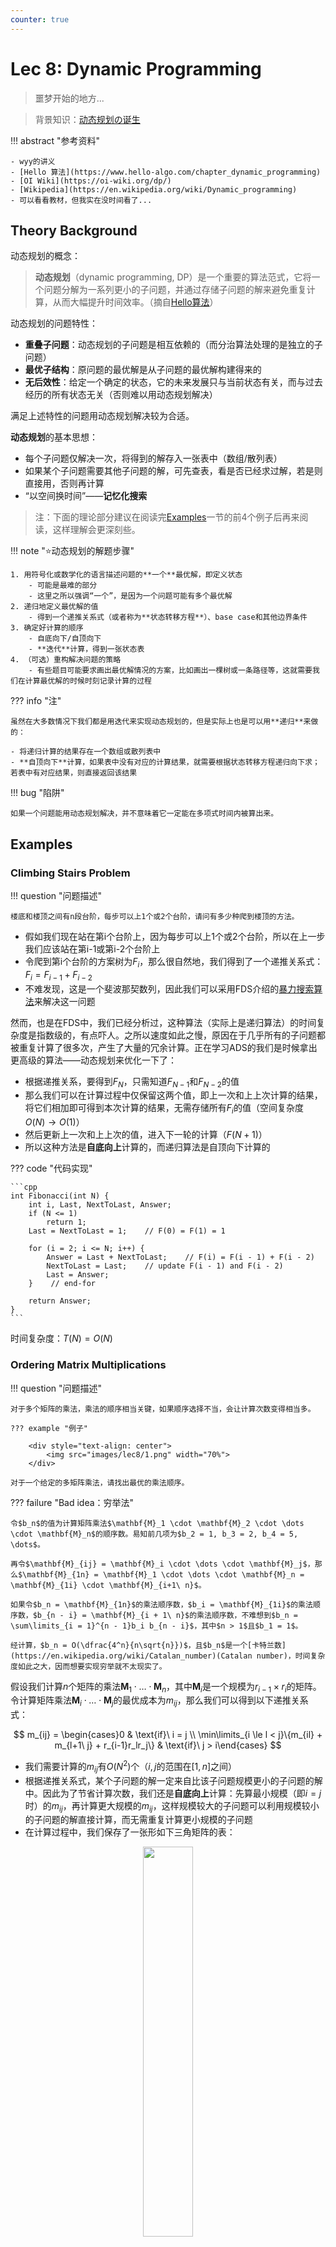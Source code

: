 ```yaml
---
counter: true
---
```


# Lec 8: Dynamic Programming

><span class="heimu">噩</span>梦开始的地方...

>背景知识：[动态规划の诞生](https://zhuanlan.zhihu.com/p/607595830)

!!! abstract "参考资料"

    - wyy的讲义
    - [Hello 算法](https://www.hello-algo.com/chapter_dynamic_programming)
    - [OI Wiki](https://oi-wiki.org/dp/)
    - [Wikipedia](https://en.wikipedia.org/wiki/Dynamic_programming)
    - 可以看看教材，但我实在没时间看了...

## Theory Background

动态规划的概念：

>**动态规划**（dynamic programming, DP）是一个重要的算法范式，它将一个问题分解为一系列更小的子问题，并通过存储子问题的解来避免重复计算，从而大幅提升时间效率。（摘自[Hello算法](https://www.hello-algo.com/chapter_dynamic_programming/intro_to_dynamic_programming/)）

动态规划的问题特性：

- **重叠子问题**：动态规划的子问题是相互依赖的（而分治算法处理的是独立的子问题）
- **最优子结构**：原问题的最优解是从子问题的最优解构建得来的
- **无后效性**：给定一个确定的状态，它的未来发展只与当前状态有关，而与过去经历的所有状态无关（否则难以用动态规划解决）

满足上述特性的问题用动态规划解决较为合适。

**动态规划**的基本思想：

- 每个子问题仅解决一次，将得到的解存入一张表中（数组/散列表）
- 如果某个子问题需要其他子问题的解，可先查表，看是否已经求过解，若是则直接用，否则再计算
- “以空间换时间”——**记忆化搜索**

>注：下面的理论部分建议在阅读完[Examples](#Examples)一节的前4个例子后再来阅读，这样理解会更深刻些。

!!! note ":star:动态规划的解题步骤"

    1. 用符号化或数学化的语言描述问题的**一个**最优解，即定义状态
        - 可能是最难的部分
        - 这里之所以强调“一个”，是因为一个问题可能有多个最优解
    2. 递归地定义最优解的值
        - 得到一个递推关系式（或者称为**状态转移方程**）、base case和其他边界条件
    3. 确定好计算的顺序
        - 自底向下/自顶向下
        - **迭代**计算，得到一张状态表
    4. （可选）重构解决问题的策略
        - 有些题目可能要求画出最优解情况的方案，比如画出一棵树或一条路径等，这就需要我们在计算最优解的时候时刻记录计算的过程

??? info "注"

    虽然在大多数情况下我们都是用迭代来实现动态规划的，但是实际上也是可以用**递归**来做的：

    - 将递归计算的结果存在一个数组或散列表中
    - **自顶向下**计算，如果表中没有对应的计算结果，就需要根据状态转移方程递归向下求；若表中有对应结果，则直接返回该结果

!!! bug "陷阱"

    如果一个问题能用动态规划解决，并不意味着它一定能在多项式时间内被算出来。

## Examples

### Climbing Stairs Problem

!!! question "问题描述"

    楼底和楼顶之间有n段台阶，每步可以上1个或2个台阶，请问有多少种爬到楼顶的方法。

- 假如我们现在站在第i个台阶上，因为每步可以上1个或2个台阶，所以在上一步我们应该站在第i-1或第i-2个台阶上
- 令爬到第i个台阶的方案树为$F_i$，那么很自然地，我们得到了一个递推关系式：$F_i = F_{i - 1} + F_{i - 2}$
- 不难发现，这是一个斐波那契数列，因此我们可以采用FDS介绍的[暴力搜索算法](../fds/2.md#general-rules)来解决这一问题

然而，也是在FDS中，我们已经分析过，这种算法（实际上是递归算法）的时间复杂度是指数级的，有点吓人。之所以速度如此之慢，原因在于几乎所有的子问题都被重复计算了很多次，产生了大量的冗余计算。正在学习ADS的我们是时候拿出更高级的算法——动态规划来优化一下了：

- 根据递推关系，要得到$F_N$，只需知道$F_{N-1}$和$F_{N-2}$的值
- 那么我们可以在计算过程中仅保留这两个值，即上一次和上上次计算的结果，将它们相加即可得到本次计算的结果，无需存储所有$F_i$的值（空间复杂度$O(N) \rightarrow O(1)$）
- 然后更新上一次和上上次的值，进入下一轮的计算（$F(N+1)$）
- 所以这种方法是**自底向上**计算的，而递归算法是自顶向下计算的

??? code "代码实现"

    ```cpp
    int Fibonacci(int N) {
        int i, Last, NextToLast, Answer;
        if (N <= 1)
            return 1;
        Last = NextToLast = 1;    // F(0) = F(1) = 1

        for (i = 2; i <= N; i++) {
            Answer = Last + NextToLast;    // F(i) = F(i - 1) + F(i - 2)
            NextToLast = Last;    // update F(i - 1) and F(i - 2)
            Last = Answer;
        }    // end-for

        return Answer;
    }
    ```

时间复杂度：$T(N) = O(N)$


### Ordering Matrix Multiplications

!!! question "问题描述"

    对于多个矩阵的乘法，乘法的顺序相当关键，如果顺序选择不当，会让计算次数变得相当多。

    ??? example "例子"

        <div style="text-align: center">
            <img src="images/lec8/1.png" width="70%">
        </div>

    对于一个给定的多矩阵乘法，请找出最优的乘法顺序。

??? failure "Bad idea：穷举法"

    令$b_n$的值为计算矩阵乘法$\mathbf{M}_1 \cdot \mathbf{M}_2 \cdot \dots \cdot \mathbf{M}_n$的顺序数。易知前几项为$b_2 = 1, b_3 = 2, b_4 = 5, \dots$。

    再令$\mathbf{M}_{ij} = \mathbf{M}_i \cdot \dots \cdot \mathbf{M}_j$，那么$\mathbf{M}_{1n} = \mathbf{M}_1 \cdot \dots \cdot \mathbf{M}_n = \mathbf{M}_{1i} \cdot \mathbf{M}_{i+1\ n}$。

    如果令$b_n = \mathbf{M}_{1n}$的乘法顺序数，$b_i = \mathbf{M}_{1i}$的乘法顺序数，$b_{n - i} = \mathbf{M}_{i + 1\ n}$的乘法顺序数，不难想到$b_n = \sum\limits_{i = 1}^{n - 1}b_i b_{n - i}$，其中$n > 1$且$b_1 = 1$。

    经计算，$b_n = O(\dfrac{4^n}{n\sqrt{n}})$，且$b_n$是一个[卡特兰数](https://en.wikipedia.org/wiki/Catalan_number)(Catalan number)，时间复杂度如此之大，因而想要实现穷举就不太现实了。

假设我们计算$n$个矩阵的乘法$\mathbf{M}_1 \cdot \dots \cdot \mathbf{M}_n$，其中$\mathbf{M}_i$是一个规模为$r_{i-1} \times r_i$的矩阵。令计算矩阵乘法$\mathbf{M}_i \cdot \dots \cdot \mathbf{M}_j$的最优成本为$m_{ij}$，那么我们可以得到以下递推关系式：

$$
m_{ij} = \begin{cases}0 & \text{if}\ i = j \\ \min\limits_{i \le l < j}\{m_{il} + m_{l+1\ j} + r_{i-1}r_lr_j\} & \text{if}\ j > i\end{cases}
$$

- 我们需要计算的$m_{ij}$有$O(N^2)$个（$i, j$的范围在$[1, n]$之间）
- 根据递推关系式，某个子问题的解一定来自比该子问题规模更小的子问题的解中。因此为了节省计算次数，我们还是**自底向上**计算：先算最小规模（即$i = j$时）的$m_{ij}$，再计算更大规模的$m_{ij}$，这样规模较大的子问题可以利用规模较小的子问题的解直接计算，而无需重复计算更小规模的子问题
- 在计算过程中，我们保存了一张形如下三角矩阵的表：

<div style="text-align: center">
    <img src="images/lec8/2.png" width="40%">
</div>

??? code "代码实现"

    ```cpp
    // r contains numbers of columns for each of the N matrices
    // r[0] is the number of rows in matrix 1
    // Minimum number of multiplications is left in M[1][N]
    void OptMatrix(const long r[], int N, TwoDimArray) {
        int i, j, l, L;
        long ThisM;

        for (i = 1; i <= N; i++)
            M[i][i] = 0;
        for (k = 1; k < N; k++)    // k = j - i
            for (i = 1; i <= N - k; i++) {    // For each position
                j = i + k;
                M[i][j] = Infinity;
                for (L = i; L < j; L++) {
                    ThisM = M[i][L] + M[L + 1][j] + r[i - 1] * r[L] * r[j];
                    if (ThisM < M[i][j])    // Update min
                        M[i][j] = ThisM;
                }    // end for-L
            }    // end for-Left
    }
    ```

    - 循环顺序一定是先循环`k`再循环`i`，因为如果先循环`i`，当`i`很小，`k`很大时，`j`的取值也可以很大，那么在计算`M[i][j]`时，`M[L + 1][j]`这项还没有算出来（`L + 1 > i`），因此无法得到正确结果。
    - 可以看到这个函数只是计算了n个矩阵的乘法的最小计算次数，并没有保存乘法的顺序。感兴趣的读者可以尝试着在该代码的基础上增添这个功能，从而最终实现一个完整的矩阵乘法的程序。

    ??? code "改进版"

        ```cpp
        // Compute optimal ordering of matrix multiplication
        // c contains number of columns for each of the n matrices
        // c[0] is the number of rows in matrix 1 
        // Minimum number of multiplications is left in M[1][n] 
        // Actual ordering can be computed via 
        // another procedure using last_change 
        // M and last_change are indexed starting at 1, instead of zero 

        void opt_matrix( int c[], unsigned int n, two_d_array M, two_d_array last_change) {
            int i, k, Left, Right, this_M;

            for (Left = 1; Left <= n; Left++)
                M[Left][Left] = 0;
            for (k = 1; k < n; k++)    // k is Right-Left 
                for (Left = 1; Left <= n - k; Left++) {    // for each position 
                    Right = Left + k;
                    M[Left][Right] = INT_MAX;
                    for (i = Left; i < Right; i++) {
                        this_M = M[Left][i] + M[i+1][Right]
                                    + c[Left-1] * c[i] * c[Right];
                        if(this_M < M[Left][Right]) {    // Update min
                            M[Left][Right] = this_M;
                            last_change[Left][Right] = i;
                        }
                    }
                }
        }
        ```

时间复杂度：$T(N) = O(N^3)$


### Optimal Binary Search Trees

**最优二叉查找树**(optimal binary search trees, OBST)：一种在二叉查找树上完成静态查找(static search)（即没有插入和删除操作）操作的最优方法。

!!! question "问题描述"

    给定$N$个单词，满足词典序$w_1 < w_2 < \dots < w_N$，且每个词$w_i$出现的概率（以下称为“词频”）为$p_i$。现在要求将这些词排列在一个二叉查找树上，使得所有单词的预期查找时间（$T(N) = \sum\limits_{i=1}^N p_i \cdot (1 + d_i)$，其中$d_i$为$w_i$在树中的深度）尽可能小，即构造一棵OBST。

??? example "例子"

    === "问题"

        下面给出一个程序用到的关键词以及对应的词频：

        <div style="text-align: center">
            <img src="images/lec8/3.png" width="70%">
        </div>

        请分别用[贪心算法](9.md)（下一节会讲到，在这里指的是优先插入词频最大的单词）、红黑树来构建二叉查找树。

    === "答案"

        这里分别给出用贪心算法、红黑树和OBST的方法构建出来的二叉查找树，以及对应的$T(N)$：

        <div style="text-align: center">
            <img src="images/lec8/4.png" width="80%">
        </div>   

        - 贪心算法之所以慢，是因为它优先考虑词频最大的单词，如果有多个高词频的单词，那么某些高词频的单词可能会被放在很深的地方，从而增大了总的查找时间。
        - 红黑树之所以慢，是因为它在构建树的过程中仅考虑了黑高（即维护整棵树的平衡），压根没有考虑词频的问题，所以可以看到虽然整棵树挺平衡的，但词频最大的那几个词全在深度最深的地方，使得总查找时间变的很大。

构造OBST的解法与计算矩阵乘法的最优顺序类似。先令：

- $T_{ij}$：由单词$w_i \dots w_j(i < j)$构成的OBST
- $c_{ij}$：$T_{ij}$的成本（$c_{ii} = p_i$，PPT上的是错的）
- $r_{ij}$：$T_{ij}$的根节点
- $w_{ij}$：$T_{ij}$的权重，等于$\sum\limits_{k = i}^j p_k$（$w_{ii} = p_i$）

如果令$w_k = r_{ij}$，那么$T_{ij}$的结构如下所示：

<div style="text-align: center">
    <img src="images/lec8/5.png" width="50%">
</div>  

对于这棵树，它的成本为：

$$
\begin{align}
c_{ij} & = p_k + \text{cost}(L) + \text{cost}(R) + \text{weight}(L) + \text{weight}(R) \notag \\
& = p_k + c_{i, k - 1} + c_{k + 1, j} + w_{i, k - 1} + w_{k + 1, j} \notag \\
& = w_{ij} + c_{i, k - 1} + c_{k + 1, j} \notag
\end{align}
$$

若$T_{ij}$是最优的，那么需要满足$c_{ij} = w_{ij} + \min\limits_{i < l \le j}\{c_{i, l - 1} + c_{l + 1, j}\}$

??? example "例子"

    基于上面的那个例子，下面演示如何构建一棵OBST（这里还是依据**自底向上**的思想来计算的）：

    <div style="text-align: center">
        <img src="images/lec8/3.png" width="70%">
    </div>

    ???+ play "动画演示"

        这里只是简单地罗列结果，建议读者先自己动手画一下，然后再来与下面的结果比对。

        === "绘制表格"

            === "1个单词"

                <div style="text-align: center">
                    <img src="images/lec8/6.png" width="90%">
                </div>

            === "2个单词"

                <div style="text-align: center">
                    <img src="images/lec8/7.png" width="90%">
                </div>

            === "3个单词"

                <div style="text-align: center">
                    <img src="images/lec8/8.png" width="90%">
                </div>

            === "4个单词"

                <div style="text-align: center">
                    <img src="images/lec8/9.png" width="90%">
                </div>

            === "5个单词"

                <div style="text-align: center">
                    <img src="images/lec8/10.png" width="90%">
                </div>

            === "6个单词"

                <div style="text-align: center">
                    <img src="images/lec8/11.png" width="90%">
                </div>

            === "7个单词"

                <div style="text-align: center">
                    <img src="images/lec8/12.png" width="90%">
                </div>

        === "构建OBST"

            - 得到完整的表后，先将位于表格最后一行的单词插入树内，作为根节点
            - 根据词典序将剩余的单词划分为左右两半，按照中序遍历的顺序逐一插入

            === "Step 1"

                <div style="text-align: center">
                    <img src="images/lec8/13.png" width="90%">
                </div>

            === "Step 2"

                <div style="text-align: center">
                    <img src="images/lec8/14.png" width="90%">
                </div>

            === "Step 3"

                <div style="text-align: center">
                    <img src="images/lec8/15.png" width="90%">
                </div>

            === "Step 4"

                <div style="text-align: center">
                    <img src="images/lec8/16.png" width="90%">
                </div>

            === "Step 5"

                <div style="text-align: center">
                    <img src="images/lec8/17.png" width="90%">
                </div>

            === "Step 6"

                <div style="text-align: center">
                    <img src="images/lec8/18.png" width="90%">
                </div>

            === "Step 7"

                <div style="text-align: center">
                    <img src="images/lec8/19.png" width="90%">
                </div>

    可以看到OBST可以确保词频较大的单词的深度尽可能小，从而有效降低了总的查找时间。
    
时间复杂度：$T(N) = O(N^3)$

>注：教材*Data Structures and Algorithm Analysis in C*第十章课后习题还给出了一个$O(N^2)$的解法，感兴趣的同学可以自行研究一下。


### Floyd Shortest Path Algorithm

在FDS的课上，我们已经介绍过单源最短路算法——[Dijkstra算法](../fds/9.md#single-source-shortest-path-problem)，它的时间复杂度为$O(|V|^2)$（$|V|$为图的顶点数），因此通过该算法计算任意两点间的最短路需要$O(|V|^3)$的复杂度（每个点都需要用一次该算法）。这种算法在稀疏图上运行较快，对于**稠密图**而言，更快的算法是下面要讲的**Floyd算法**：

先给出定义：

- $D^k[i][j] = \min\{\text{length of path}\ i \rightarrow \{l \le k\} \rightarrow j\}$，其中$k$为当前判断的第$k$个节点（$k \in [0, N - 1]$，共$N$个待判断的点）
- $D^{-1}[i][j] = \text{Cost}[i][j]$（$k = -1$表示$i, j$之间没有任何节点，即初始状态）

则从顶点$i$到顶点$j$之间的最短路径长度为$D^{N-1}[i][j]$。

Floyd算法的大致思路：从$D^{-1}$开始，连续得到$D^0, D^1, \dots, D^{N-1}$。如果已经解决了$D^{k-1}$，则此时有两种可能的情况：

- 第$k$个节点并不在最短路内，即$D^k = D^{k - 1}$
- 第$k$个节点在最短路内，那么满足$D^k[i][j] = D^{k-1}[i][k] + D^{k-1}[k][j]$

因此有递推关系：$D^k[i][j] = \min\{D^{k-1}[i][j], D^{k-1}[i][k] + D^{k-1}[k][j]\}, k \ge 0$

??? code "代码实现"

    ```cpp
    // A[] contains the adjacency matric with A[i][i] = 0
    // D[] contains the values of the shortest path
    // N is the number of vertices
    // A negative cycle exists iff D[i][i] < 0

    void AllPairs(TwoDimArray A, TwoDimArray D, int N) {
        int i, j, k;
        for (i = 0; i < N; i++)    // initialize D
            for (j = 0; j < N; j++)
                D[i][j] = A[i][j];
        
        for (k = 0; k < N; k++)      // add the kth vertex into the path
            for (i = 0; i < N; i++)
                for (j = 0; j < N; j++)
                    if (D[i][k] + D[k][j] < D[i][j])    // update shortest path
                        D[i][j] = D[i][k] + D[k][j];
    }
    ```

    - 该算法适用于负权边，但不适用于负权环
    - 可以看到，上述函数仅计算了任意两点间的最短路径长度，并没有记住最短路径是什么样子的，读者可以尝试着添加这个功能。

    ??? code "记录路径的版本"

        ```cpp
        // Compute All-Shortest Paths 
        // A[] contains the adjacency matrix 
        // with A[i][i] presumed to be zero 
        // D[] contains the values of shortest path 
        // |V| is the number of vertices 
        // A negative cycle exists iff 
        // d[i][j] is set to a negative value
        // Actual Path can be computed via another procedure using path 
        // All arrays are indexed starting at 0 
        void all_pairs( two_d_array A, two_d_array D, two_d_array path ) {
            int i, j, k;
            for (i = 0; i < |V|; i++) // Initialize D and path 
                for (j = 0; j < |V|; j++) {
                    D[i][j] = A[i][j];
                    path[i][j] = NOT_A_VERTEX;
                }
            for (k = 0; k < |V|; k++)
                // Consider each vertex as an intermediate 
                for (i = 0; i < |V|; i++)
                    for (j = 0; j < |V|; j++)
                        if (d[i][k] + d[k][j] < d[i][j]) {    // update min 
                            d[i][j] = d[i][k] + d[k][j];
                            path[i][j] = k;
                        }
        }
        ```

时间复杂度：$T(N) = O(N^3)$，但是在稠密图中表现较好。

???+ question "思考题"

    === "问题1"

        k的枚举顺序是否可以改变，比如倒序枚举、乱序枚举？

        可以的，因为Floyd算法就是求任意两点间的最短路，而顶点的顺序也是我们人为定的。所以如果顶点的枚举顺序被打乱的话，那么可以将这个新的顺序作为“顺序”（即顶点顺序$0,1,2, \dots, n-1 \rightarrow t_0, t_1, \dots, t_{n-1}$），这样只会影响计算的顺序但不会影响计算的结果。


    === "问题2"

        能否改变i, j, k的循环顺序，比如按照i, k, j的顺序进行循环遍历，而非原来的k, i, j？

        不行，举个例子就很明白了：如果 i = 0，因为 d[i][j] = min(d[i][k] + d[k][j], d[i][j])，意味着需要计算d[i][k]和d[k][j]，但是此时k和j都比i大，所以d[k][j]还没有被算出来，因而不能正确更新d[i][j]的值。所以我们不能将k的循环放到中间。



>注：离散数学提到过与Floyd算法等价的算法——[Warshall算法](../../math/dm/9.md#warshalls-algorithm)，用于计算传递闭包。


### Product Assembly

!!! question "问题描述"

    产品组装(product assembly)问题，有以下条件

    - 一辆车的生产需要用到两条组装线
    - 每个阶段会用到不同的工艺（时间，即不同的节点值）
    - 在各阶段中，可以随时切换组装线

    现在要求你求出最短的组装总时间。

    <div style="text-align: center">
        <img src="images/lec8/20.png" width="90%">
    </div>

??? failure "穷举算法"

    把每个点当作一个二进制位，不同的二进制数对应不同的情况。

    - 时间复杂度：$O(2^N)$（每个点都有选或不选这两种选择）
    - 空间复杂度：$O(N)$

    显然这种算法是不现实的。

下面我们严格按照[Background](#Background)提到的解题步骤来解决这一问题：

1. 定义状态

    <div style="text-align: center">
        <img src="images/lec8/21.png" width="80%">
    </div>

    - 这张图给出了在*stage*阶段时的最优解（绿点 + 蓝线）
    - 红色虚线表示虽然有一条同样能在*stage*阶段到达同一个点的路径，但这条路径所花的时间更长，因此被pass掉了

2. 递归地定义最优解的值

    <div style="text-align: center">
        <img src="images/lec8/22.png" width="40%">
    </div>

    - 可以看到，在*stage*阶段时，我们有两种到达对应点的路径：要么来自第一条组装线，要么来自第二条组装线
    - 因此，我们不难得出以下递推关系式：

    $$
    \begin{align}
    f[line][stage] & = \min\{f[line][stage - 1] + t_{process}[line][stage - 1] \notag \\ 
    & , f[1 - line][stage - 1] + t_{transit}[1 - line][stage - 1]\} \notag 
    \end{align}
    $$

    其中$f[line][stage]$表示在*stage*阶段时，在第*line*条组装线上的最优时间，$t_{process}[line][stage]$表示在同一条组装线上进入*stage*阶段所需的时间，$t_{transit}[line][stage]$表示从不同组装线上进入*stage*阶段所需的时间。

3. 确定好计算的顺序。这里直接看代码：

    ??? code "代码实现"

        ```cpp
        // Initialization
        f[0][0] = 0; 
        f[1][0] = 0;
        // Outer loop: start from the first stage, end with the last stage
        for (stage = 1; stage <= n; stage++) {
            // Inner loop: test each line and find the minimum path
            for (line = 0; line <= 1; line++) {
                f[line][stage] = min(f[line][stage - 1] + t_process[line][stage - 1], 
                                        f[1 - line][stage - 1] + t_transit[1 - line][stage - 1]);
            }
        }
        // The solution comes from the last stage of two lines
        Solution = min(f[0][n], f[1][n]);
        ```

4. 重构解决问题的策略。这里要求输出最短时间的组装顺序，代码如下所示：

    ??? code "代码实现"

        ```cpp
        f[0][0] = 0; 
        f[1][0] = 0;

        // L[line][stage]: record the source of the stage, either 0 or 1(the number of assembly lines) 
        L[0][0] = 0;
        L[1][0] = 0;

        for (stage = 1; stage <= n; stage++) {
            for (line = 0; line <= 1; line++) {
                f_stay = f[line][stage - 1] + t_process[line][stage - 1];
                f_move = f[1 - line][stage - 1] + t_transit[1 - line][stage - 1];
                if (f_stay < f_move) {
                    f[line][stage] = f_stay;
                    L[line][stage] = line;
                } else {
                    f[line][stage] = f_move;
                    L[line][stage] = 1 - line;       
                }
            }
        }

        // save the optimal path in plan[]
        line = f[0][n] < f[1][n] ? 0 : 1;
        for (stage = n; stage > 0; stage--) {
            plan[stage] = line;
            line = L[line][stage];
        }
        ```

>一道很像这道题的动态规划[题目](https://leetcode.cn/problems/maximum-product-subarray/)（历年卷编程题）

### Knapsack Problem

>背包问题这块内容主要参照[Hello 算法](https://www.hello-algo.com/chapter_dynamic_programming/knapsack_problem/)和[OI Wiki](https://oi-wiki.org/dp/knapsack/)来写的，ADS课程将其放在“近似算法”一讲中介绍，但介绍的不多。

**背包问题**(knapsack problem)可能是最常见的动态规划入门题，大致的问题描述为：

!!! question "问题描述"

    有$n$个物品和一个容量为$W$的背包，每个物品有重量$w_{i}$和价值$v_{i}$两种属性（$1 \le i \le n$），要求选若干物品放入背包使背包中物品的总价值最大且背包中物品的总重量不超过背包的容量（摘自[OI wiki](https://oi-wiki.org/dp/knapsack/#%E5%BC%95%E5%85%A5)）。

背包问题的有多种类型，包括：

- **0-1背包问题**(0-1 knapsack problem)
- **完全背包问题**(unbounded knapsack problem)
- **多重背包问题**(bounded knapsack problem)

#### 0-1 Knapsack Problem

0-1背包问题在原问题上多了一个限制：**每个物品只能选一次**。

解题步骤：

1. 定义状态
    - 观察发现，放入物品会改变背包内物品的总价值和背包容量，因此需要记录的量为**前$i$个物品在容量为$c$的背包中的最大价值**，用符号化的语言表示为$dp[i, c]$，那么要求的就是$dp[n, cap]$
    - 用一张$(n + 1) \times (cap + 1)$的表来记录状态

2. 推导状态转移方程
    - 当我们对物品$i$做出决策时，需要考虑两种情况
        - 不放入物品：$dp[i, c] = dp[i - 1, c]$，背包容量和价值均不变
        - 放入物品：$dp[i, c] = dp[i - 1, c - w_{i - 1}] + v_{i - 1}$，背包容量减少，价值增加
            - **注意**：我们规定，`dp[]`数组是从1开始标号的（而0用于表示没有放入物品的情况），而`w[]`和`v[]`是从0开始标号的，因此第`i`个物品的权重和价值分别是`w[i - 1]`和`v[i - 1]`，不要搞错了~
    - 因此完整的状态转移方程为：

        $$
        dp[i, c] = \max\{dp[i - 1, c], dp[i - 1, c - w_{i - 1}] + v_{i - 1}\}
        $$
        
3. 确定计算顺序
    - 首先确定一下边界条件：当无物品或背包容量为0时最大价值为0，即状态表首列$dp[i, 0]$和首行$dp[0, c]$均等于0
    - 根据状态方程知，当前状态是根据它上方和左上方的状态推出来的，因此只需正向循环遍历这张状态表即可

下面展示对应的代码实现：

??? code "代码实现"

    ```cpp
    int knapsack_01(int weight[], int val[], int n, int cap) {
        int i, j;
        int dp[MAXN][MAXCAP];

        for (i = 0; i <= n; i++) 
            for (j = 0; j <= cap; j++)
                dp[i][j] = 0;

        for (i = 1; i <= n; i++) {
            for (j = 1; j <= cap; j++) {
                if (weight[i - 1] > c) {
                    dp[i][j] = dp[i - 1][j];
                } else {
                    dp[i][j] = max(dp[i - 1][j], dp[i - 1][j - weight[i - 1]] + val[i - 1]);
                }
            }
        }

        return dp[n][cap];
    }
    ```

- 时间复杂度：$O(n \cdot cap)$
- 空间复杂度：$O(n \cdot cap)$

事实上，这种算法在**空间**上还可以再优化（$O(n \cdot cap) \rightarrow O(n)$）：

- 观察发现，第i行状态表的状态来自于第i-1行状态表的状态；且遍历第i行时第i-1行的状态已经算好了，因此我们尝试将状态表从二维降到**一维**
- 这时就不能正向遍历了，因为在原来的状态表中，当前状态依赖于它上面的和左上角的状态；如果压缩成一维，左上角的状态就被压到了左边，而左边的状态即上一个状态已经更新过了，所以正向遍历就失效了，因此采取**倒序遍历**的策略

??? code "代码实现"

    ```cpp
    int knapsack_01(int weight[], int val[], int n, int cap) {
        int j;
        int dp[MAXN][MAXCAP];

        for (j = 0; j <= cap; j++)
            dp[j] = 0;

        for (i = 1; i <= n; i++) {
            for (j = cap; j >= 1; j--) {
                if (weight[i - 1] <= j) {
                    dp[j] = max(dp[j], dp[j - weight[i - 1]] + val[i - 1]);
                }
            }
        }

        return dp[cap];
    }
    ```

“近似算法”一讲还会继续深入介绍[0-1背包问题](11.md#knapsack-problems)。

#### Unbounded Knapsack Problem

完全背包问题则解放了0-1背包的限制：**每个物品可以重复选取（无数次）**。

- 解题思路与0-1背包问题类似，唯一的区别在于状态转移方程中，**选取物品的时候不需要改变i值**，因为物体可以重复选取
- 对于空间压缩，由于当前状态依赖于上面和左边的状态，因此将数组压缩成一维后，正向遍历就能正确解决问题

??? code "代码实现"

    ```cpp
    // 与上面代码的唯一区别在于内部循环的遍历顺序发生改变
    int knapsack_ub(int weight[], int val[], int n, int cap) {
        int j;
        int dp[MAXN][MAXCAP];

        for (j = 0; j <= cap; j++)
            dp[j] = 0;

        for (i = 1; i <= n; i++) {
            for (j = 1; j <= cap; j++) {
                if (weight[i - 1] <= j) {
                    dp[j] = max(dp[j], dp[j - weight[i - 1]] + val[i - 1]);
                }
            }
        }
        
        return dp[cap];
    }
    ``` 



#### Bounded Knapsack Problem

多重背包问题有了更复杂的限制：**物品$i$最多只能选取$k_i$次**。

- 此时状态转移方程为：

    $$
    dp[i, c] = \max\limits_{0 \le k \le k_i}\{dp[i - 1, c], dp[i - 1, c - w_{i - 1} \cdot k] + v_{i - 1} \cdot k\}
    $$

    也就是说，对于每种物品，我们需要加一层遍历来决定选取多少的这一类的物品，因此时间复杂度就提升至$O(n \cdot cap \cdot \max\{k_i\})$，但空间复杂度没有改变

- 事实上该算法还可以进一步优化，甚至可以将时间复杂度降到线性

这里就不列出相应的代码了（~~笔者偷懒了，逃x~~）

!!! recommend "推荐阅读"

    更多的背包问题推荐阅读[《背包问题九讲》](https://github.com/tianyicui/pack)！


### Other Examples

动态规划的题目数不胜数，还有很多经典的例题没来得及讲解，对dp感兴趣的同学可以在网上搜索相应资料：

- 最长公共子序列问题
- 木棍切割问题